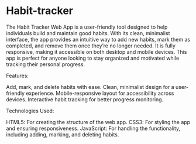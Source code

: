 # Habit-tracker

The Habit Tracker Web App is a user-friendly tool designed to help individuals build and maintain good habits. With its clean, minimalist interface, the app provides an intuitive way to add new habits, mark them as completed, and remove them once they’re no longer needed. It is fully responsive, making it accessible on both desktop and mobile devices. This app is perfect for anyone looking to stay organized and motivated while tracking their personal progress.

Features:

  Add, mark, and delete habits with ease.
  Clean, minimalist design for a user-friendly experience.
  Mobile-responsive layout for accessibility across devices.
  Interactive habit tracking for better progress monitoring.
  
Technologies Used:

HTML5: For creating the structure of the web app.
CSS3: For styling the app and ensuring responsiveness.
JavaScript: For handling the functionality, including adding, marking, and deleting habits.
